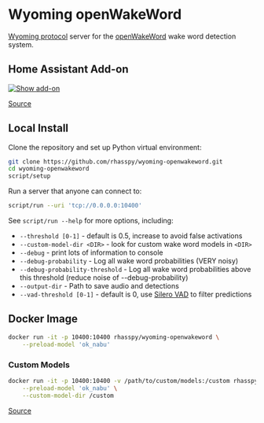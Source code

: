 # Wyoming openWakeWord

[Wyoming protocol](https://github.com/rhasspy/wyoming) server for the [openWakeWord](https://github.com/dscripka/openWakeWord) wake word detection system.


## Home Assistant Add-on

[![Show add-on](https://my.home-assistant.io/badges/supervisor_addon.svg)](https://my.home-assistant.io/redirect/supervisor_addon/?addon=core_openwakeword)

[Source](https://github.com/home-assistant/addons/tree/master/openwakeword)


## Local Install

Clone the repository and set up Python virtual environment:

``` sh
git clone https://github.com/rhasspy/wyoming-openwakeword.git
cd wyoming-openwakeword
script/setup
```

Run a server that anyone can connect to:

``` sh
script/run --uri 'tcp://0.0.0.0:10400'
```

See `script/run --help` for more options, including:

* `--threshold [0-1]` - default is 0.5, increase to avoid false activations
* `--custom-model-dir <DIR>` - look for custom wake word models in `<DIR>`
* `--debug` - print lots of information to console
* `--debug-probability` - Log all wake word probabilities (VERY noisy)
* `--debug-probability-threshold` - Log all wake word probabilities above this threshold (reduce noise of --debug-probability)
* `--output-dir` - Path to save audio and detections
* `--vad-threshold [0-1]` - default is 0, use [Silero VAD](https://github.com/snakers4/silero-vad) to filter predictions


## Docker Image

``` sh
docker run -it -p 10400:10400 rhasspy/wyoming-openwakeword \
    --preload-model 'ok_nabu'
```

### Custom Models

```sh
docker run -it -p 10400:10400 -v /path/to/custom/models:/custom rhasspy/wyoming-openwakeword \
    --preload-model 'ok_nabu' \
    --custom-model-dir /custom
```

[Source](https://github.com/rhasspy/wyoming-addons/tree/master/openwakeword)
